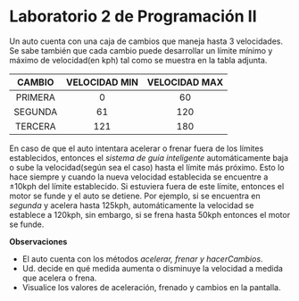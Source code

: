 # Laboratorio 2 de Programación II #

Un auto cuenta con una caja de cambios que maneja hasta 3 velocidades.
Se sabe también que cada cambio puede desarrollar un límite mínimo y máximo
de velocidad(en kph) tal como se muestra en la tabla adjunta.

| CAMBIO | VELOCIDAD MIN | VELOCIDAD MAX |
|:------:|:-------------:|:-------------:|
|PRIMERA |0				 |60			 |
|SEGUNDA |61			 |120			 |
|TERCERA |121			 |180			 |

En caso de que el auto intentara acelerar o frenar fuera de los límites
establecidos, entonces el *sistema de guía inteligente* automáticamente
baja o sube la velocidad(según sea el caso) hasta el límite más próximo.
Esto lo hace siempre y cuando la nueva velocidad establecida se encuentre
a ±10kph del límite establecido.
Si estuviera fuera de este límite, entonces el motor se funde y el auto se detiene.
Por ejemplo, si se encuentra en *segunda* y acelera hasta 125kph, automáticamente la
velocidad se establece a 120kph, sin embargo, si se frena hasta 50kph entonces el motor se funde.

**Observaciones**
* El auto cuenta con los métodos *acelerar, frenar y hacerCambios*.
* Ud. decide en qué medida aumenta o disminuye la velocidad a medida que acelera o frena.
* Visualice los valores de aceleración, frenado y cambios en la pantalla.